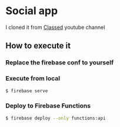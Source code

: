 # Social app 

I cloned it from [Classed](https://www.youtube.com/watch?v=-vo7cu0xP4I) youtube channel

## How to execute it

### Replace the firebase conf to yourself

### Execute from local

```bash
$ firebase serve
```

### Deploy to Firebase Functions

```bash
$ firebase deploy --only functions:api
```
